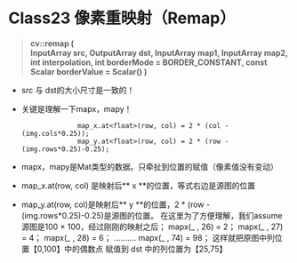 Class23 像素重映射（Remap）
============
> **cv::remap  (   
	InputArray	src,
	OutputArray	dst,
	InputArray	map1,
	InputArray	map2,
	int		interpolation,
	int		borderMode = BORDER_CONSTANT,
	const Scalar    borderValue = Scalar()
	)**

- src 与 dst的大小尺寸是一致的！
- 关键是理解一下mapx，mapy！

                    map_x.at<float>(row, col) = 2 * (col - (img.cols*0.25));
					map_y.at<float>(row, col) = 2 * (row - (img.rows*0.25)-0.25);
- mapx，mapy是Mat类型的数据。只牵扯到位置的赋值（像素值没有变动）
- map_x.at<float>(row, col) 是映射后** x **的位置，等式右边是源图的位置
- map_y.at<float>(row, col)是映射后** y **的位置，2 * (row - (img.rows*0.25)-0.25)是源图的位置。
                    在这里为了方便理解，我们assume源图是100 × 100，经过刚刚的映射之后；
                    mapx(_ , 26) = 2；
                    mapx(_ , 27) = 4；
                    mapx(_ , 28) = 6；
                    ..........
                    mapx(_ , 74) = 98；
                    这样就把原图中列位置【0,100】中的偶数点 赋值到 dst 中的列位置为【25,75】
                    
